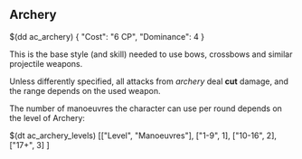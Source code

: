 ## Archery

$(dd ac_archery)
{
   "Cost": "6 CP",
   "Dominance": 4
}

This is the base style (and skill) needed to use bows, crossbows and similar projectile
weapons.

Unless differently specified, all attacks from *archery* deal __cut__ damage,
and the range depends on the used weapon.

The number of manoeuvres the character can use per round depends on the level of Archery:

$(dt ac_archery_levels)
[["Level", "Manoeuvres"],
["1-9", 1],
["10-16", 2],
["17+", 3]
]
